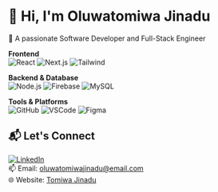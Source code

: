 # 👋 Hi, I'm Oluwatomiwa Jinadu

🎯 A passionate Software Developer and Full-Stack Engineer

**Frontend**  
![React](https://img.shields.io/badge/-React-61DAFB?style=flat&logo=react) 
![Next.js](https://img.shields.io/badge/-Next.js-000?style=flat&logo=next.js) 
![Tailwind](https://img.shields.io/badge/-Tailwind-38B2AC?style=flat&logo=tailwind-css)

**Backend & Database**  
![Node.js](https://img.shields.io/badge/-Node.js-339933?style=flat&logo=node.js)
![Firebase](https://img.shields.io/badge/-Firebase-FFCA28?style=flat&logo=firebase)
![MySQL](https://img.shields.io/badge/-MySQL-4479A1?style=flat&logo=mysql)

**Tools & Platforms**  
![GitHub](https://img.shields.io/badge/-GitHub-181717?style=flat&logo=github) 
![VSCode](https://img.shields.io/badge/-VSCode-007ACC?style=flat&logo=visual-studio-code) 
![Figma](https://img.shields.io/badge/-Figma-F24E1E?style=flat&logo=figma)

## 📬 Let's Connect

[![LinkedIn](https://img.shields.io/badge/-LinkedIn-0077B5?style=flat&logo=linkedin)](https://linkedin.com/in/your-link)  
📫 Email: oluwatomiwajinadu@email.com  
🌐 Website: [Tomiwa Jinadu](https://tomiwa-jinadu-portfolio-v1.vercel.app/#hero)
